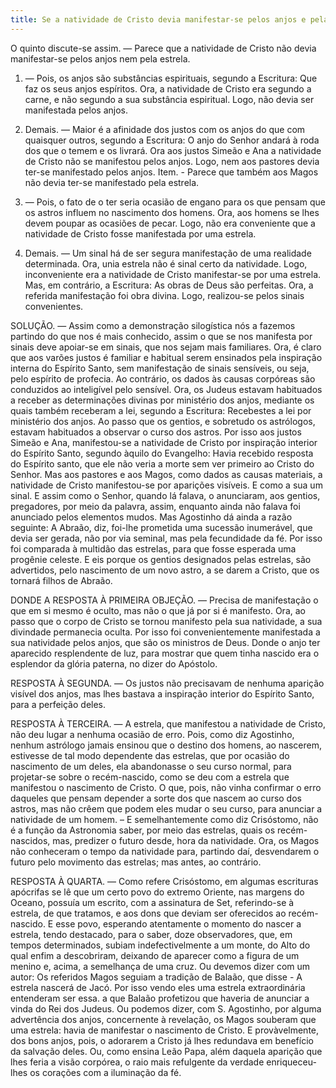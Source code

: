 ```yaml
---
title: Se a natividade de Cristo devia manifestar-se pelos anjos e pela estrela
---
```


O quinto discute-se assim. — Parece que a natividade de Cristo não devia manifestar-se pelos anjos nem pela estrela.  

1. — Pois, os anjos são substâncias espirituais, segundo a Escritura: Que faz os seus anjos espíritos. Ora, a natividade de Cristo era segundo a carne, e não segundo a sua substância espiritual. Logo, não devia ser manifestada pelos anjos.  

2. Demais. — Maior é a afinidade dos justos com os anjos do que com quaisquer outros, segundo a Escritura: O anjo do Senhor andará à roda dos que o temem e os livrará. Ora aos justos Simeão e Ana a natividade de Cristo não se manifestou pelos anjos. Logo, nem aos pastores devia ter-se manifestado pelos anjos. Item. - Parece que também aos Magos não devia ter-se manifestado pela estrela. 

3. — Pois, o fato de o ter seria ocasião de engano para os que pensam que os astros influem no nascimento dos homens. Ora, aos homens se lhes devem poupar as ocasiões de pecar. Logo, não era conveniente que a natividade de Cristo fosse manifestada por uma estrela.  

4. Demais. — Um sinal há de ser segura manifestação de uma realidade determinada. Ora, unia estrela não é sinal certo da natividade. Logo, inconveniente era a natividade de Cristo manifestar-se por uma estrela.  Mas, em contrário, a Escritura: As obras de Deus são perfeitas. Ora, a referida manifestação foi obra divina. Logo, realizou-se pelos sinais convenientes.  

SOLUÇÃO. — Assim como a demonstração silogística nós a fazemos partindo do que nos é mais conhecido, assim o que se nos manifesta por sinais deve apoiar-se em sinais, que nos sejam mais familiares. Ora, é claro que aos varões justos é familiar e habitual serem ensinados pela inspiração interna do Espírito Santo, sem manifestação de sinais sensíveis, ou seja, pelo espírito de profecia. Ao contrário, os dados às causas corpóreas são conduzidos ao inteligível pelo sensível. Ora, os Judeus estavam habituados a receber as determinações divinas por ministério dos anjos, mediante os quais também receberam a lei, segundo a Escritura: Recebestes a lei por ministério dos anjos. Ao passo que os gentios, e sobretudo os astrólogos, estavam habituados a observar o curso dos astros. Por isso aos justos Simeão e Ana, manifestou-se a natividade de Cristo por inspiração interior do Espírito Santo, segundo àquilo do Evangelho: Havia recebido resposta do Espírito santo, que ele não veria a morte sem ver primeiro ao Cristo do Senhor. Mas aos pastores e aos Magos, como dados as causas materiais, a natividade de Cristo manifestou-se por aparições visíveis. E como a sua um sinal. E assim como o Senhor, quando lá falava, o anunciaram, aos gentios, pregadores, por meio da palavra, assim, enquanto ainda não falava foi anunciado pelos elementos mudos. Mas Agostinho dá ainda a razão seguinte: A Abraão, diz, foi-lhe prometida uma sucessão inumerável, que devia ser gerada, não por via seminal, mas pela fecundidade da fé. Por isso foi comparada à multidão das estrelas, para que fosse esperada uma progênie celeste. E eis porque os gentios designados pelas estrelas, são advertidos, pelo nascimento de um novo astro, a se darem a Cristo, que os tornará filhos de Abraão.  

DONDE A RESPOSTA À PRIMEIRA OBJEÇÃO. — Precisa de manifestação o que em si mesmo é oculto, mas não o que já por si é manifesto. Ora, ao passo que o corpo de Cristo se tornou manifesto pela sua natividade, a sua divindade permanecia oculta. Por isso foi convenientemente manifestada a sua natividade pelos anjos, que são os ministros de Deus. Donde o anjo ter aparecido resplendente de luz, para mostrar que quem tinha nascido era o esplendor da glória paterna, no dizer do Apóstolo.  

RESPOSTA À SEGUNDA. — Os justos não precisavam de nenhuma aparição visível dos anjos, mas lhes bastava a inspiração interior do Espírito Santo, para a perfeição deles.  

RESPOSTA À TERCEIRA. — A estrela, que manifestou a natividade de Cristo, não deu lugar a nenhuma ocasião de erro. Pois, como diz Agostinho, nenhum astrólogo jamais ensinou que o destino dos homens, ao nascerem, estivesse de tal modo dependente das estrelas, que por ocasião do nascimento de um deles, ela abandonasse o seu curso normal, para projetar-se sobre o recém-nascido, como se deu com a estrela que manifestou o nascimento de Cristo. O que, pois, não vinha confirmar o erro daqueles que pensam depender a sorte dos que nascem ao curso dos astros, mas não crêem que podem eles mudar o seu curso, para anunciar a natividade de um homem. – E semelhantemente como diz Crisóstomo, não é a função da Astronomia saber, por meio das estrelas, quais os recém-nascidos, mas, predizer o futuro desde, hora da natividade. Ora, os Magos não conheceram o tempo da natividade para, partindo daí, desvendarem o futuro pelo movimento das estrelas; mas antes, ao contrário. 

RESPOSTA À QUARTA. — Como refere Crisóstomo, em algumas escrituras apócrifas se lê que um certo povo do extremo Oriente, nas margens do Oceano, possuía um escrito, com a assinatura de Set, referindo-se à estrela, de que tratamos, e aos dons que deviam ser oferecidos ao recém-nascido. E esse povo, esperando atentamente o momento do nascer a estrela, tendo destacado, para o saber, doze observadores, que, em tempos determinados, subiam indefectivelmente a um monte, do Alto do qual enfim a descobriram, deixando de aparecer como a figura de um menino e, acima, a semelhança de uma cruz. Ou devemos dizer com um autor: Os referidos Magos seguiam a tradição de Balaão, que disse - A estrela nascerá de Jacó. Por isso vendo eles uma estrela extraordinária entenderam ser essa. a que Balaão profetizou que haveria de anunciar a vinda do Rei dos Judeus. Ou podemos dizer, com S. Agostinho, por alguma advertência dos anjos, concernente à revelação, os Magos souberam que uma estrela: havia de manifestar o nascimento de Cristo. E provàvelmente, dos bons anjos, pois, o adorarem a Cristo já lhes redundava em benefício da salvação deles. Ou, como ensina Leão Papa, além daquela aparição que lhes feria a visão corpórea, o raio mais refulgente da verdade enriqueceu-lhes os corações com a iluminação da fé.